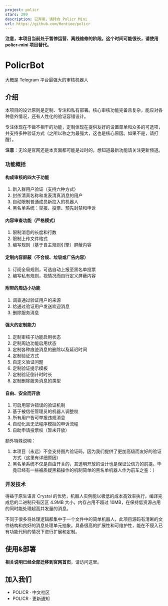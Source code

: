 ```yaml
---
project: policr
stars: 299
description: 已弃用，请转向 Policr Mini
url: https://github.com/Hentioe/policr
---
```


**注意，本项目当前处于暂停运营、离线维修的阶段。这个时间可能很长，请使用 policr-mini 项目替代。**

PolicrBot
=========

大概是 Telegram 平台最强大的审核机器人

介绍
--

本项目的设计原则是定制、专注和私有部署。核心审核功能完备且复杂，能应对各种意外情况，还有人性化的验证容错设计。

专注体现在不做不相干的功能，定制体现在提供友好的设置菜单和众多的可选项，并支持多种验证方式（之所以称之为最强大，这也是核心原因。如果不是，请打醒）。

**注意**：无论是官网还是本页面都可能是过时的，想知道最新功能请关注更新频道。

### 功能概括

#### 构成审核的四大子功能

1.  新入群用户验证（支持六种方式）
2.  封杀清真名称和发表清真消息的用户
3.  自动限制普通成员新拉入的机器人
4.  黑名单系统：举报、投票、预先封禁和申诉

#### 内容审查功能（严格模式）

1.  限制消息的长度和行数
2.  限制上传文件格式
3.  编写规则（基于自主规则引擎）屏蔽内容

#### 定制内容屏蔽（不合规、垃圾或广告内容）

1.  订阅全局规则，可选自动上报至黑名单投票
2.  编写私有规则，视情况而自行定义屏蔽内容

#### 附带的周边小功能

1.  调查通过验证用户的来源
2.  给通过验证用户发送欢迎消息
3.  删除服务消息

#### 强大的定制能力

1.  定制审核子功能启用状态
2.  定制周边功能启用状态
3.  定制各种痕迹消息的删除以及延迟时间
4.  定制验证方式
5.  自定义验证问题
6.  定制验证提示模板
7.  定制验证倒计时时长
8.  定制删除服务消息的类型

#### 自由、安全而开放

1.  可启用容许错误的验证机制
2.  基于被信任管理员的机器人调整权
3.  所有用户皆可举报违规消息
4.  自动化且无法程序模拟的申诉流程
5.  自助申请投票权（暂未开放）

额外特殊说明：

1.  本项目（永远）不会支持图片验证码，因为我们提供了更加高级而友好的验证方式（这里有详细原因）
2.  黑名单系统不仅是自由开关的，其透明开放的设计也是保证公信力的前提。毕竟已经有一些被质疑黑箱操作的机制简单的黑名单机器人作为前车之鉴：）

### 开发技术

得益于原生语言 Crystal 的优势，机器人实例能以极低的成本高效率执行。编译完成后的二进制只有区区 4.9MB 大小，内存占用不超过 10MB，在保持低资源占用的同时能处理超高并发量的消息。

不同于很多将处理逻辑都集中于一个文件中的简单机器人，此项目源码有清晰的文件结构和良好的消息处理单元抽象。具备很高的扩展性和可维护性，能在不侵入已有功能代码的情况下进行扩展和定制。

使用&部署
-----

**相关说明已经全部迁移到官网首页**，请访问这里。

加入我们
----

-   POLICR · 中文社区
-   POLICR · 更新通知
